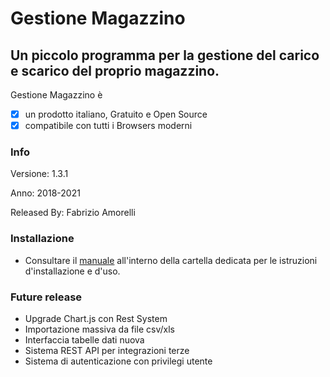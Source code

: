 # Gestione Magazzino
## Un piccolo programma per la gestione del carico e scarico del proprio magazzino.

Gestione Magazzino è 

- [x] un prodotto italiano, Gratuito e Open Source
- [x] compatibile con tutti i Browsers moderni

### Info

Versione: 1.3.1

Anno: 2018-2021

Released By: Fabrizio Amorelli

### Installazione
- Consultare il [manuale](manuale/Gestione%20Magazzino%20v1.3.pdf) all'interno della cartella dedicata per le istruzioni d'installazione e d'uso.


### Future release
- Upgrade Chart.js con Rest System
- Importazione massiva da file csv/xls
- Interfaccia tabelle dati nuova
- Sistema REST API per integrazioni terze
- Sistema di autenticazione con privilegi utente
